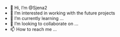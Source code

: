 - 👋 Hi, I’m @Sjena2
- 👀 I’m interested in working with the future projects
- 🌱 I’m currently learning ...
- 💞️ I’m looking to collaborate on ...
- 📫 How to reach me ...

<!---
Sjena2/Sjena2 is a ✨ special ✨ repository because its `README.md` (this file) appears on your GitHub profile.
You can click the Preview link to take a look at your changes.
--->
